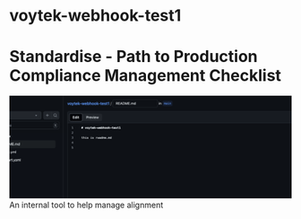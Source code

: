 # voytek-webhook-test1


# Standardise - Path to Production Compliance Management Checklist
![Standardise](doc/test_img.png)
An internal tool to help manage alignment


